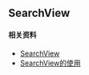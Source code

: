 ## SearchView



#### 相关资料

+ [SearchView](https://developer.android.com/reference/android/widget/SearchView?hl=zh-cn)
+ [SearchView的使用](https://www.jianshu.com/p/00cb87a2964f)

